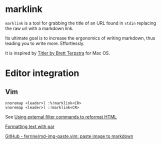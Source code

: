 # marklink

`marklink` is a tool for grabbing the title of an URL found in `stdin` replacing the raw url with a markdown link.

Its ultimate goal is to increase the ergonomics of writing markdown, thus leading you to write more. Effortlessly.

It is inspired by [Titler by Brett Terpstra](http://brettterpstra.com/2015/02/18/titler-system-service/) for Mac OS.

# Editor integration

## Vim

```
nnoremap <leader>l :%!marklink<CR>
vnoremap <leader>l :!marklink<CR>
```

See [Using external filter commands to reformat HTML](http://vimcasts.org/episodes/using-external-filter-commands-to-reformat-html/)

[Formatting text with par](http://vimcasts.org/episodes/formatting-text-with-par/)

[GitHub - ferrine/md-img-paste.vim: paste image to markdown](https://github.com/ferrine/md-img-paste.vim)
